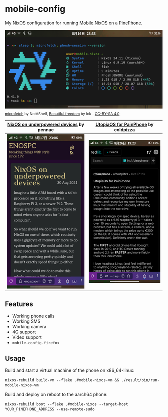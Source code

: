 # mobile-config

My [NixOS](https://nixos.org/) configuration for running [Mobile NixOS](https://mobile-nixos.github.io/mobile-nixos/) on a [PinePhone](https://wiki.pine64.org/wiki/PinePhone).

![A screenshot of a phone running NixOS and Phosh with the kitty terminal emulator.](./.github/screenshots/phosh.png)
<sub>[microfetch](https://github.com/NotAShelf/microfetch) by NotAShelf, [Beautiful freedom](https://forums.puri.sm/t/tutorial-add-a-custom-background-in-phosh/13385/23) by Ick - [CC-BY-SA 4.0](https://creativecommons.org/licenses/by-sa/4.0/deed.en)</sub>

| [NixOS on underpowered devices](https://eno.space/blog//2021/08/nixos-on-underpowered-devices) by pennae | [UtopiaOS for PainPhone](https://www.reddit.com/r/pinephone/comments/171wlt7/utopiaos_for_painphone/) by coldpizza |
| ------------- | ------------- |
| ![A screenshot of a PinePhone running LibreWolf showing a blog post about NixOS.](./.github/screenshots/librewolf.png) | ![A screenshot of a PinePhone running LibreWolf showing a redlib post complaining about the PinePhone.](./.github/screenshots/pinephone-review.png) |

## Features

- Working phone calls
- Working SMS
- Working camera
- 4G support
- Video support
- `mobile-config-firefox`

## Usage

Build and start a virtual machine of the phone on x86_64-linux:

```fish
nixos-rebuild build-vm --flake .#mobile-nixos-vm && ./result/bin/run-mobile-nixos-vm
```

Build and deploy on reboot to the aarch64 phone:

```fish
nixos-rebuild boot --flake .#mobile-nixos --target-host YOUR_PINEPHONE_ADDRESS --use-remote-sudo
```

